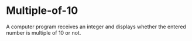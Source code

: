 # Multiple-of-10
 A computer program receives an integer and displays whether the entered number is multiple of 10 or not.
